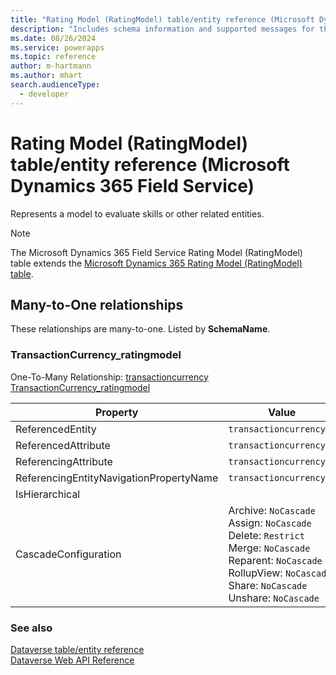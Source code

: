 ```yaml
---
title: "Rating Model (RatingModel) table/entity reference (Microsoft Dynamics 365 Field Service)"
description: "Includes schema information and supported messages for the Rating Model (RatingModel) table/entity with Microsoft Dynamics 365 Field Service."
ms.date: 08/26/2024
ms.service: powerapps
ms.topic: reference
author: m-hartmann
ms.author: mhart
search.audienceType: 
  - developer
---
```


# Rating Model (RatingModel) table/entity reference (Microsoft Dynamics 365 Field Service)

Represents a model to evaluate skills or other related entities.

> [!NOTE]
> The Microsoft Dynamics 365 Field Service Rating Model (RatingModel) table extends the [Microsoft Dynamics 365 Rating Model (RatingModel) table](/dynamics365/developer/entities/ratingmodel).




## Many-to-One relationships

These relationships are many-to-one. Listed by **SchemaName**.

### <a name="BKMK_TransactionCurrency_ratingmodel"></a> TransactionCurrency_ratingmodel

One-To-Many Relationship: [transactioncurrency TransactionCurrency_ratingmodel](transactioncurrency.md#BKMK_TransactionCurrency_ratingmodel)

|Property|Value|
|---|---|
|ReferencedEntity|`transactioncurrency`|
|ReferencedAttribute|`transactioncurrencyid`|
|ReferencingAttribute|`transactioncurrencyid`|
|ReferencingEntityNavigationPropertyName|`transactioncurrencyid`|
|IsHierarchical||
|CascadeConfiguration|Archive: `NoCascade`<br />Assign: `NoCascade`<br />Delete: `Restrict`<br />Merge: `NoCascade`<br />Reparent: `NoCascade`<br />RollupView: `NoCascade`<br />Share: `NoCascade`<br />Unshare: `NoCascade`|



### See also

[Dataverse table/entity reference](../about-entity-reference.md)  
[Dataverse Web API Reference](/power-apps/developer/data-platform/webapi/reference/about)   

